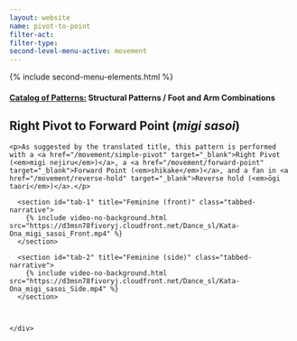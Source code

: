 ```yaml
---
layout: website
name: pivot-to-point
filter-act:
filter-type:
second-level-menu-active: movement
---
```

{% include second-menu-elements.html %}

<main class="page-content">
  <div class="text-container">
    <h4><a href="/movement/">Catalog of Patterns:</a> Structural Patterns / Foot and Arm Combinations</h4>
    <h2>Right Pivot to Forward Point (<em>migi sasoi</em>)</h2>

    <p>As suggested by the translated title, this pattern is performed with a <a href="/movement/simple-pivot" target="_blank">Right Pivot (<em>migi nejiru</em>)</a>, a <a href="/movement/forward-point" target="_blank">Forward Point (<em>shikake</em>)</a>, and a fan in <a href="/movement/reverse-hold" target="_blank">Reverse hold (<em>ōgi taori</em>)</a>.</p>


  </div>


<div class="tabs-container">
  <div class="tabs-container__links">
    <div class="wrapper">
      <div id="tabs"></div>
    </div>
  </div>
  <div class="tabs-container__content">
    <div class="wrapper">

      <section id="tab-1" title="Feminine (front)" class="tabbed-narrative">
        {% include video-no-background.html src="https://d3msn78fivoryj.cloudfront.net/Dance_sl/Kata-Ona_migi_sasoi_Front.mp4" %}
      </section>

      <section id="tab-2" title="Feminine (side)" class="tabbed-narrative">
        {% include video-no-background.html src="https://d3msn78fivoryj.cloudfront.net/Dance_sl/Kata-Ona_migi_sasoi_Side.mp4" %}
      </section>



    </div>
  </div>
</div>
</main>
